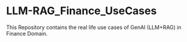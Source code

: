 # LLM-RAG_Finance_UseCases
This Repository contains the real life use cases of GenAI (LLM+RAG) in Finance Domain.
